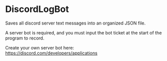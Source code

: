 # DiscordLogBot
Saves all discord server text messages into an organized JSON file.

A server bot is required, and you must input the bot ticket at the start of the program to record.

Create your own server bot here: https://discord.com/developers/applications
